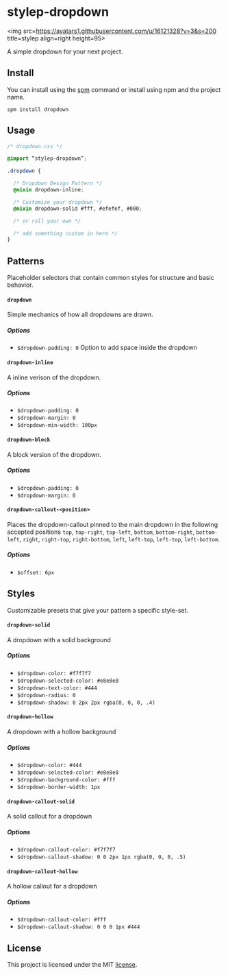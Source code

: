 # stylep-dropdown
<img src=https://avatars1.githubusercontent.com/u/16121328?v=3&s=200 title=stylep align=right height=95>

A simple dropdown for your next project.

## Install
You can install using the [spm](https://github.com/stylep/stylep) command or install using npm and the project name.

``` shell
spm install dropdown
```

## Usage
``` css
/* dropdown.css */

@import “stylep-dropdown”;

.dropdown {

  /* Dropdown Design Pattern */
  @mixin dropdown-inline;

  /* Customize your dropdown */
  @mixin dropdown-solid #fff, #efefef, #000;

  /* or roll your own */

  /* add something custom in here */
}
```

## Patterns
Placeholder selectors that contain common styles for structure and basic behavior.

#### `dropdown`
Simple mechanics of how all dropdowns are drawn.

##### Options

* `$dropdown-padding: 0` Option to add space inside the dropdown

#### `dropdown-inline`
A inline verison of the dropdown.

##### Options

* `$dropdown-padding: 0`
* `$dropdown-margin: 0`
* `$dropdown-min-width: 100px`

#### `dropdown-block`
A block version of the dropdown.

##### Options

* `$dropdown-padding: 0`
* `$dropdown-margin: 0`

#### `dropdown-callout-<position>`
Places the dropdown-callout pinned to the main dropdown in the following accepted positions `top`, `top-right`, `top-left`, `bottom`, `bottom-right`, `bottom-left`, `right`, `right-top`, `right-bottom`, `left`, `left-top`, `left-top`, `left-bottom`.

##### Options

* `$offset: 6px`

## Styles
Customizable presets that give your pattern a specific style-set.

#### `dropdown-solid`
A dropdown with a solid background

##### Options

* `$dropdown-color: #f7f7f7`
* `$dropdown-selected-color: #e8e8e8`
* `$dropdown-text-color: #444`
* `$dropdown-radius: 0`
* `$dropdown-shadow: 0 2px 2px rgba(0, 0, 0, .4)`

#### `dropdown-hollow`
A dropdown with a hollow background

##### Options

* `$dropdown-color: #444`
* `$dropdown-selected-color: #e8e8e8`
* `$dropdown-background-color: #fff`
* `$dropdown-border-width: 1px`

#### `dropdown-callout-solid`
A solid callout for a dropdown

##### Options

* `$dropdown-callout-color: #f7f7f7`
* `$dropdown-callout-shadow: 0 0 2px 1px rgba(0, 0, 0, .5)`

#### `dropdown-callout-hollow`
A hollow callout for a dropdown

##### Options

* `$dropdown-callout-color: #fff`
* `$dropdown-callout-shadow: 0 0 0 1px #444`

## License
This project is licensed under the MIT [license](LICENSE).
